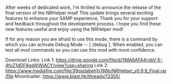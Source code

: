 After weeks of dedicated work, I'm thrilled to announce the release of the final version of the NRHelper mod! This update brings several exciting features to enhance your SAMP experience, Thank you for your support and feedback throughout the development process. I hope you find these new features useful and enjoy using the NRHelper mod!

If for any reason you are afraid to use this mode, there is a command by which you can activate Debug Mode -- [ /debug ]. When enabled, you can test all mod commands so you can use this mod with more confidence.

Download Links: 
Link 1: https://drive.google.com/file/d/1lMA6AFA4rvbV-E-4foZ1dDF8geWWlACY/view?usp=sharing
Link 2: https://www.mediafire.com/file/39qsdabeh1s186b/NRHelper_v0.9.9_Final.rar/file
Moonloader: https://www.blast.hk/threads/13305/
